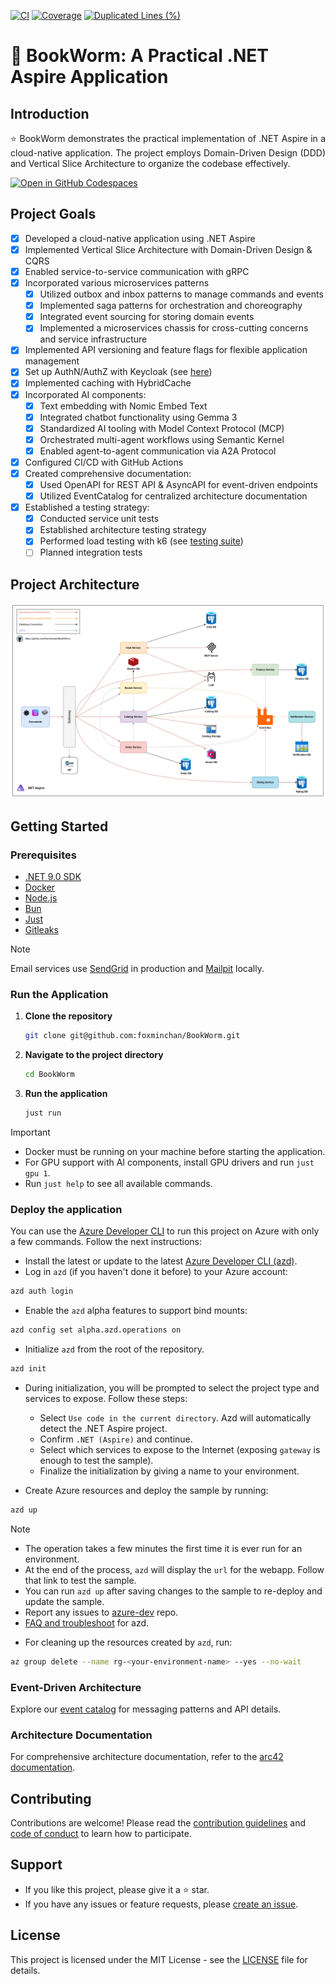 [![CI](https://github.com/foxminchan/BookWorm/actions/workflows/ci.yaml/badge.svg)](https://github.com/foxminchan/BookWorm/actions/workflows/ci.yaml)
[![Coverage](https://sonarcloud.io/api/project_badges/measure?project=foxminchan_BookWorm&metric=coverage)](https://sonarcloud.io/summary/new_code?id=foxminchan_BookWorm)
[![Duplicated Lines (%)](https://sonarcloud.io/api/project_badges/measure?project=foxminchan_BookWorm&metric=duplicated_lines_density)](https://sonarcloud.io/summary/new_code?id=foxminchan_BookWorm)

# 📖 BookWorm: A Practical .NET Aspire Application

## Introduction

<p align="justify">
⭐ BookWorm demonstrates the practical implementation of .NET Aspire in a cloud-native application. The project employs Domain-Driven Design (DDD) and Vertical Slice Architecture to organize the codebase effectively.
</p>

<div>
  <a href="https://codespaces.new/foxminchan/BookWorm?quickstart=1">
    <img alt="Open in GitHub Codespaces" src="https://github.com/codespaces/badge.svg">
  </a>
</div>

## Project Goals

- [x] Developed a cloud-native application using .NET Aspire
- [x] Implemented Vertical Slice Architecture with Domain-Driven Design & CQRS
- [x] Enabled service-to-service communication with gRPC
- [x] Incorporated various microservices patterns
  - [x] Utilized outbox and inbox patterns to manage commands and events
  - [x] Implemented saga patterns for orchestration and choreography
  - [x] Integrated event sourcing for storing domain events
  - [x] Implemented a microservices chassis for cross-cutting concerns and service infrastructure
- [x] Implemented API versioning and feature flags for flexible application management
- [x] Set up AuthN/AuthZ with Keycloak (see [here](./src/Aspire/BookWorm.AppHost/Container/keycloak/README.md))
- [x] Implemented caching with HybridCache
- [x] Incorporated AI components:
  - [x] Text embedding with Nomic Embed Text
  - [x] Integrated chatbot functionality using Gemma 3
  - [x] Standardized AI tooling with Model Context Protocol (MCP)
  - [x] Orchestrated multi-agent workflows using Semantic Kernel
  - [x] Enabled agent-to-agent communication via A2A Protocol
- [x] Configured CI/CD with GitHub Actions
- [x] Created comprehensive documentation:
  - [x] Used OpenAPI for REST API & AsyncAPI for event-driven endpoints
  - [x] Utilized EventCatalog for centralized architecture documentation
- [x] Established a testing strategy:
  - [x] Conducted service unit tests
  - [x] Established architecture testing strategy
  - [x] Performed load testing with k6 (see [testing suite](./src/Aspire/BookWorm.AppHost/Container/k6/README.md))
  - [ ] Planned integration tests

## Project Architecture

![Project Architecture](assets/architecture.png)

## Getting Started

### Prerequisites

- [.NET 9.0 SDK](https://dotnet.microsoft.com/download/dotnet/9.0)
- [Docker](https://www.docker.com/get-started)
- [Node.js](https://nodejs.org/en/download/)
- [Bun](https://bun.sh/)
- [Just](https://github.com/casey/just)
- [Gitleaks](https://gitleaks.io/)

> [!NOTE]
>
> Email services use [SendGrid](https://sendgrid.com/) in production and [Mailpit](https://mailpit.axllent.org/) locally.

### Run the Application

1. **Clone the repository**

   ```bash
   git clone git@github.com:foxminchan/BookWorm.git
   ```

2. **Navigate to the project directory**

   ```bash
   cd BookWorm
   ```

3. **Run the application**

   ```bash
   just run
   ```

> [!IMPORTANT]
>
> - Docker must be running on your machine before starting the application.
> - For GPU support with AI components, install GPU drivers and run `just gpu 1`.
> - Run `just help` to see all available commands.

### Deploy the application

You can use the [Azure Developer CLI](https://aka.ms/azd) to run this project on Azure with only a few commands. Follow the next instructions:

- Install the latest or update to the latest [Azure Developer CLI (azd)](https://aka.ms/azure-dev/install).
- Log in `azd` (if you haven't done it before) to your Azure account:

```sh
azd auth login
```

- Enable the `azd` alpha features to support bind mounts:

```sh
azd config set alpha.azd.operations on
```

- Initialize `azd` from the root of the repository.

```sh
azd init
```

- During initialization, you will be prompted to select the project type and services to expose. Follow these steps:

  - Select `Use code in the current directory`. Azd will automatically detect the .NET Aspire project.
  - Confirm `.NET (Aspire)` and continue.
  - Select which services to expose to the Internet (exposing `gateway` is enough to test the sample).
  - Finalize the initialization by giving a name to your environment.

- Create Azure resources and deploy the sample by running:

```sh
azd up
```

> [!NOTE]
>
> - The operation takes a few minutes the first time it is ever run for an environment.
> - At the end of the process, `azd` will display the `url` for the webapp. Follow that link to test the sample.
> - You can run `azd up` after saving changes to the sample to re-deploy and update the sample.
> - Report any issues to [azure-dev](https://github.com/Azure/azure-dev/issues) repo.
> - [FAQ and troubleshoot](https://learn.microsoft.com/azure/developer/azure-developer-cli/troubleshoot?tabs=Browser) for azd.

- For cleaning up the resources created by `azd`, run:

```sh
az group delete --name rg-<your-environment-name> --yes --no-wait
```

### Event-Driven Architecture

Explore our [event catalog](https://bookwormdev.netlify.app/) for messaging patterns and API details.

### Architecture Documentation

For comprehensive architecture documentation, refer to the [arc42 documentation](https://foxminchan.github.io/BookWorm/).

## Contributing

Contributions are welcome! Please read the [contribution guidelines](./.github/CONTRIBUTING.md) and [code of conduct](./.github/CODE-OF-CONDUCT.md) to learn how to participate.

## Support

- If you like this project, please give it a ⭐ star.
- If you have any issues or feature requests, please [create an issue](https://github.com/foxminchan/BookWorm/issues/new/choose).

## License

This project is licensed under the MIT License - see the [LICENSE](LICENSE) file for details.
